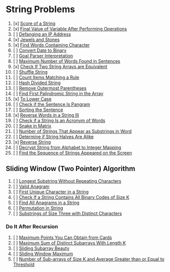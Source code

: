# String Problems

01. [x] [Score of a String](https://leetcode.com/problems/score-of-a-string/)
02. [x] [Final Value of Variable After Performing Operations](https://leetcode.com/problems/final-value-of-variable-after-performing-operations/)
03. [ ] [Defanging an IP Address](https://leetcode.com/problems/defanging-an-ip-address/)
04. [x] [Jewels and Stones](https://leetcode.com/problems/jewels-and-stones/)
05. [x] [Find Words Containing Character](https://leetcode.com/problems/find-words-containing-character/)
06. [ ] [Convert Date to Binary](https://leetcode.com/problems/convert-date-to-binary/)
07. [ ] [Goal Parser Interpretation](https://leetcode.com/problems/goal-parser-interpretation/)
08. [ ] [Maximum Number of Words Found in Sentences](https://leetcode.com/problems/maximum-number-of-words-found-in-sentences/)
09. [x] [Check If Two String Arrays are Equivalent](https://leetcode.com/problems/check-if-two-string-arrays-are-equivalent/)
10. [ ] [Shuffle String](https://leetcode.com/problems/shuffle-string/)
11. [ ] [Count Items Matching a Rule](https://leetcode.com/problems/count-items-matching-a-rule/)
12. [ ] [Hash Divided String](https://leetcode.com/problems/hash-divided-string/)
13. [ ] [Remove Outermost Parentheses](https://leetcode.com/problems/remove-outermost-parentheses/)
14. [ ] [Find First Palindromic String in the Array](https://leetcode.com/problems/find-first-palindromic-string-in-the-array/)
15. [x] [To Lower Case](https://leetcode.com/problems/to-lower-case/)
16. [ ] [Check if the Sentence Is Pangram](https://leetcode.com/problems/check-if-the-sentence-is-pangram/)
17. [ ] [Sorting the Sentence](https://leetcode.com/problems/sorting-the-sentence/)
18. [x] [Reverse Words in a String III](https://leetcode.com/problems/reverse-words-in-a-string-iii/)
19. [ ] [Check if a String Is an Acronym of Words](https://leetcode.com/problems/check-if-a-string-is-an-acronym-of-words/)
20. [ ] [Snake in Matrix](https://leetcode.com/problems/snake-in-matrix/)
21. [ ] [Number of Strings That Appear as Substrings in Word](https://leetcode.com/problems/number-of-strings-that-appear-as-substrings-in-word/)
22. [ ] [Determine if String Halves Are Alike](https://leetcode.com/problems/determine-if-string-halves-are-alike/)
23. [x] [Reverse String](https://leetcode.com/problems/reverse-string/)
24. [ ] [Decrypt String from Alphabet to Integer Mapping](https://leetcode.com/problems/decrypt-string-from-alphabet-to-integer-mapping/)
25. [ ] [Find the Sequence of Strings Appeared on the Screen](https://leetcode.com/problems/find-the-sequence-of-strings-appeared-on-the-screen/)


## Sliding Window (Two Pointer) Algorithm


01. [ ] [Longest Substring Without Repeating Characters](https://leetcode.com/problems/longest-substring-without-repeating-characters/)
02. [ ] [Valid Anagram](https://leetcode.com/problems/valid-anagram/description/)
03. [ ] [First Unique Character in a String](https://leetcode.com/problems/first-unique-character-in-a-string/)
04. [ ] [Check If a String Contains All Binary Codes of Size K](https://leetcode.com/problems/check-if-a-string-contains-all-binary-codes-of-size-k/)
05. [ ] [Find All Anagrams in a String](https://leetcode.com/problems/find-all-anagrams-in-a-string/)
06. [ ] [Permutation in String](https://leetcode.com/problems/permutation-in-string/)
07. [ ] [Substrings of Size Three with Distinct Characters](https://leetcode.com/problems/substrings-of-size-three-with-distinct-characters/)


### Do It After Recursion

01. [ ] [Maximum Points You Can Obtain from Cards](https://leetcode.com/problems/maximum-points-you-can-obtain-from-cards/)
02. [ ] [Maximum Sum of Distinct Subarrays With Length K](https://leetcode.com/problems/maximum-sum-of-distinct-subarrays-with-length-k/)
03. [ ] [Sliding Subarray Beauty](https://leetcode.com/problems/sliding-subarray-beauty/)
04. [ ] [Sliding Window Maximum](https://leetcode.com/problems/sliding-window-maximum/)
05. [ ] [Number of Sub-arrays of Size K and Average Greater than or Equal to Threshold](https://leetcode.com/problems/number-of-sub-arrays-of-size-k-and-average-greater-than-or-equal-to-threshold/)
